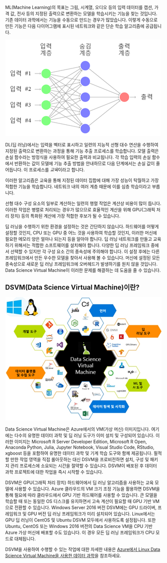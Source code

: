 ML(Machine Learning)의 목표는 그림, 시계열, 오디오 등의 입력 데이터를 캡션, 가격 값, 전사 등의 지정된 출력으로 변환하는 모델을 학습시키는 기능을 찾는 것입니다. 기존 데이터 과학에서는 기능을 수동으로 만드는 경우가 많았습니다. 이렇게 수동으로 만든 기능은 다음 다이어그램에 표시된 네트워크와 같은 단순 학습 알고리즘에 공급됩니다. 

![피드 전달 심층 신경망의 Canonical 예제.](../media/2-image1.PNG)

DL(딥 러닝)에서는 입력을 벡터로 표시하고 일련의 지능적 선형 대수 연산을 수행하여 지정된 출력으로 변환하는 과정을 통해 기능 추출 프로세스를 학습합니다.  모델 출력은 손실 함수라는 방정식을 사용하여 필요한 출력과 비교됩니다. 각 학습 입력의 손실 함수에서 반환하는 값이 모델에 기능 추출 방법을 안내하므로 다음 단계에서는 손실 값이 줄어듭니다. 이 프로세스를 *교육*이라고 합니다. 

이러한 알고리즘은 교육을 통해 지정된 데이터 집합에 대해 가장 성능이 탁월하고 가장 적합한 기능을 학습합니다. 네트워크 내의 여러 계층 때문에 이를 심층 학습이라고 부릅니다.  

선형 대수 구성 요소의 일부로 계산하는 일련의 행렬 작업은 계산상 비용이 많이 듭니다. 이러한 작업은 병렬로 처리되는 경우가 많으므로 효율적인 계산을 위해 GPU(그래픽 처리 장치) 등의 특화된 계산에 가장 적합한 후보가 될 수 있습니다.

딥 러닝을 수행하기 위한 환경을 설정하는 것은 간단하지 않습니다. 하드웨어를 어떻게 설정할 것인지, CPU 또는 GPU 중 어느 것을 사용하여 학습할 것인지, 이러한 머신에 필요한 메모리 양은 얼마나 되는지 등을 알아야 합니다. 딥 러닝 네트워크를 만들고 교육하기 위해서는 적합한 소프트웨어를 설치해야 합니다. 다양한 딥 러닝 프레임워크 중에서 선택할 수 있지만 각 구성 요소 간의 종속성에 주의해야 합니다. 이 설정 후에는 다른 프레임워크에서 만든 우수한 모델을 찾아서 사용해 볼 수 있습니다. 머신에 설정된 모든 종속성으로 새로운 딥 러닝 프레임워크에 오버헤드가 발생하기를 원치 않을 것입니다. Data Science Virtual Machine이 이러한 문제를 해결하는 데 도움을 줄 수 있습니다. 

## <a name="what-is-a-data-science-virtual-machine-dsvm"></a>DSVM(Data Science Virtual Machine)이란?

![데이터 분석, 기계 학습 및 AI 교육에 일반적으로 사용되는 몇 가지 인기 있는 도구를 사용하여 미리 설치, 구성 및 테스트하는 방법을 설명하는 Data Science Virtual Machine 인포그래픽입니다.](../media/2-image2.PNG)

Data Science Virtual Machine은 Azure에서의 VM(가상 머신) 이미지입니다. 여기에는 다수의 유명한 데이터 과학 및 딥 러닝 도구가 이미 설치 및 구성되어 있습니다. 이러한 이미지는 Microsoft R Server Developer Edition, Microsoft R Open, Anaconda Python, Julia, Jupyter Notebook, Visual Studio Code, RStudio, xgboost 등을 포함하여 유명한 데이터 과학 및 기계 학습 도구와 함께 제공됩니다.  필적할 만한 작업 영역을 직접 롤아웃하는 대신 DSVM을 프로비전하면 설치, 구성 및 패키지 관리 프로세스에 소요되는 시간을 절약할 수 있습니다. DSVM이 배포된 후 데이터 과학 프로젝트에 대한 작업을 즉시 시작할 수 있습니다.

DSVM은 GPU(그래픽 처리 장치) 하드웨어에서 딥 러닝 알고리즘을 사용하는 교육 모델에 사용할 수 있습니다. Azure 클라우드의 VM 크기 조정 기능을 활용하면 DSVM을 통해 필요에 따라 클라우드에서 GPU 기반 하드웨어를 사용할 수 있습니다. 큰 모델을 학습할 때 또는 동일한 OS 디스크를 유지하면서 고속 계산이 필요할 때 GPU 기반 VM으로 전환할 수 있습니다. Windows Server 2016 버전 DSVM에는 GPU 드라이버, 프레임워크 및 GPU 버전 딥 러닝 프레임워크가 미리 설치되어 있습니다. Linux에서는 GPU 딥 러닝이 CentOS 및 Ubuntu DSVM 모두에서 사용하도록 설정됩니다. 또한 Ubuntu, CentOS 또는 Windows 2016 버전의 Data Science VM을 CPU 기반 Azure 가상 머신에 배포할 수도 있습니다. 이 경우 모든 딥 러닝 프레임워크가 CPU 모드로 대체됩니다. 

DSVM을 사용하여 수행할 수 있는 작업에 대한 자세한 내용은 [Azure에서 Linux Data Science Virtual Machine을 사용한 데이터 과학](https://docs.microsoft.com/azure/machine-learning/data-science-virtual-machine/linux-dsvm-walkthrough)을 참조하세요.



